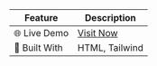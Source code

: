 | Feature       | Description                                                   |
| ------------- | ------------------------------------------------------------- |
| 🌐 Live Demo  | [Visit Now](https://kamrulhasanPro.github.io/legal-solution/) |
| 🚀 Built With | HTML, Tailwind                                                |
